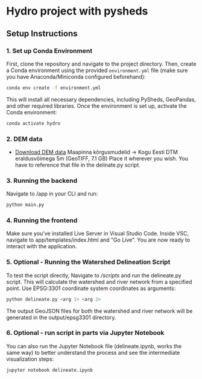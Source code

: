# Hydro project with pysheds #

## Setup Instructions ##

### 1. Set up Conda Environment ###
First, clone the repository and navigate to the project directory. Then, create a Conda environment using the provided `environment.yml` file (make sure you have Anaconda/Miniconda configured beforehand):

```bash
conda env create -f environment.yml
```
This will install all necessary dependencies, including PySheds, GeoPandas, and other required libraries.
Once the environment is set up, activate the Conda environment:

```bash
conda activate hydro
```


### 2. DEM data ###
- [Download DEM data](https://geoportaal.maaamet.ee/est/Ruumiandmed/Korgusandmed/Laadi-korgusandmed-alla-p614.html) 
Maapinna kõrgusmudelid -> Kogu Eesti DTM eraldusvõimega 5m (GeoTIFF, 7.1 GB)
Place it wherever you wish. You have to reference that file in the delinate.py script.


### 3. Running the backend ###
Navigate to /app in your CLI and run:
```bash
python main.py
```


### 4. Running the frontend ###
Make sure you've installed Live Server in Visual Studio Code. 
Inside VSC, navigate to app/templates/index.html and "Go Live".
You are now ready to interact with the application.


### 5. Optional - Running the Watershed Delineation Script ###
To test the script directly, Navigate to _/scripts_ and run the delineate.py script. This will calculate the watershed and river network from a specified point. Use EPSG:3301 coordinate system coordinates as arguments:

```bash
python delineate.py <arg 1> <arg 2>
```
The output GeoJSON files for both the watershed and river network will be generated in the output/epsg3301 directory.


### 6. Optional - run script in parts via Jupyter Notebook ###
You can also run the Jupyter Notebook file (delineate.ipynb, works the same way) to better understand the process and see the intermediate visualization steps:

```bash
jupyter notebook delineate.ipynb
```
